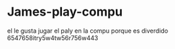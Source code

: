 # James-play-compu
el le gusta jugar el paly en la compu porque es diverdido 6547658itry5w4tw56r756w443
